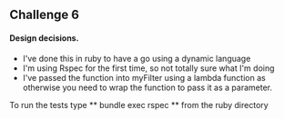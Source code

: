 ## Challenge 6  

#### Design decisions.
* I've done this in ruby to have a go using a dynamic language
* I'm using Rspec for the first time, so not totally sure what I'm doing
* I've passed the function into myFilter using a lambda function as otherwise you need to wrap the function to pass it as a parameter.

To run the tests type ** bundle exec rspec ** from the ruby directory